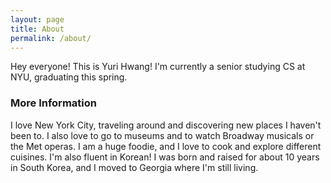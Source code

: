 ```yaml
---
layout: page
title: About
permalink: /about/
---
```


Hey everyone! This is Yuri Hwang!
I'm currently a senior studying CS at NYU, graduating this spring.

### More Information

I love New York City, traveling around and discovering new places I haven't been to. I also love to go to museums and to watch Broadway musicals or the Met operas.
I am a huge foodie, and I love to cook and explore different cuisines.
I'm also fluent in Korean! I was born and raised for about 10 years in South Korea, and I moved to Georgia where I'm still living.
